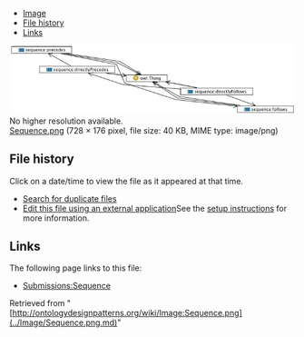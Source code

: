 * [Image](../Image/Sequence.png.md#file)
* [File history](../Image/Sequence.png.md#filehistory)
* [Links](../Image/Sequence.png.md#filelinks)

[![Image:Sequence.png](../images/b/b2/Sequence.png)](../images/b/b2/Sequence.png)  
No higher resolution available.  
[Sequence.png](../images/b/b2/Sequence.png)‎ (728 × 176 pixel, file size: 40 KB, MIME type: image/png)

## File history

Click on a date/time to view the file as it appeared at that time.



  
* [Search for duplicate files](http://ontologydesignpatterns.org/wiki/Special:FileDuplicateSearch/Sequence.png "Special:FileDuplicateSearch/Sequence.png")
* [Edit this file using an external application](http://ontologydesignpatterns.org/wiki/index.php?title=Image:Sequence.png&action=edit&externaledit=true&mode=file "Image:Sequence.png")See the [setup instructions](http://www.mediawiki.org/wiki/Manual:External_editors "http://www.mediawiki.org/wiki/Manual:External_editors") for more information.

## Links



The following page links to this file:


* [Submissions:Sequence](../Submissions/Sequence.md "Submissions:Sequence")


Retrieved from "[http://ontologydesignpatterns.org/wiki/Image:Sequence.png](../Image/Sequence.png.md)"